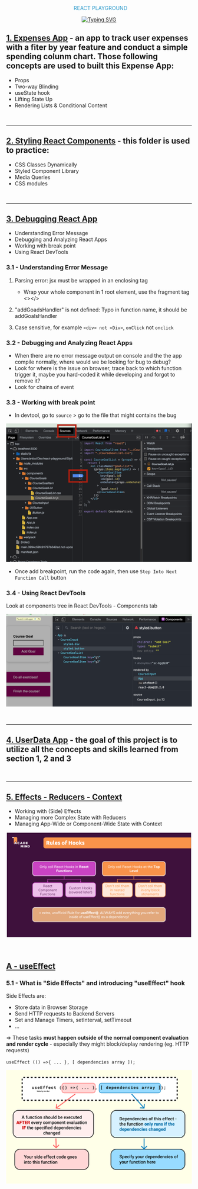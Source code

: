 <div align="center">

<p align="center" style="margin:1rem 0 0 0.5rem; color:#2C9ACBFF; ">REACT PLAYGROUND</p>

[![Typing SVG](https://readme-typing-svg.herokuapp.com?font=Fira+Code&weight=500&duration=5001&pause=10000&color=2C9ACB&center=true&vCenter=true&multiline=true&width=650&height=65&lines=Learning+and+practicing+React+thru+building+projects)](https://git.io/typing-svg)

</div>



## [1. Expenses App](https://github.com/thaian161/react-playground/tree/main/Expenses-app) - an app to track user expenses with a fiter by year feature and conduct a simple spending colunm chart. Those following concepts are used to built this Expense App:
  - Props
  - Two-way Blinding
  - useState hook
  - Lifting State Up
  - Rendering Lists & Conditional Content

<br>

-------------
## [2. Styling React Components](https://github.com/thaian161/react-playground/tree/main/styling-react-components) - this folder is used to practice:
  - CSS Classes Dynamically
  - Styled Component Library
  - Media Queries
  - CSS modules

<br>

-------------
## [3. Debugging React App](https://github.com/thaian161/react-playground/tree/main/Debugging)
  - Understanding Error Message
  - Debugging and Analyzing React Apps
  - Working with break point
  - Using React DevTools

### **3.1 - Understanding Error Message**
1. Parsing error: jsx must be wrapped in an enclosing tag
    - Wrap your whole component in 1 root element, use the fragment tag <></>

2. "addGoadsHandler" is not defined: Typo in function name, it should be addGoalsHandler

3. Case sensitive, for example `<div> not <Div>`, `onClick` not `onclick`

### **3.2 - Debugging and Analyzing React Apps**
- When there are no error message output on console and the the app compile normally, where would we be looking for bug to debug?
 - Look for where is the issue on browser, trace back to which function trigger it, maybe you hard-coded it while developing and forgot to remove it?
 - Look for chains of event

### **3.3 - Working with break point**
- In devtool, go to `source` > go to the file that might contains the bug

![Add breakpoint](https://github.com/thaian161/react-playground/blob/main/docs/Breakpoint.png)

- Once add breakpoint, run the code again, then use `Step Into Next Function Call` button


### **3.4 - Using React DevTools**
Look at components tree in React DevTools - Components tab

![React DevTools - Components tab](https://github.com/thaian161/react-playground/blob/main/docs/ReactDevTools-Components.png)

<br>

-------------
## [4. UserData App]() - the goal of this project is to utilize all the concepts and skills learned from section 1, 2 and 3

<br>

-------------
## [5. Effects - Reducers - Context](https://github.com/thaian161/react-playground/tree/main/5%20-%20Effects-Reducers-Context)
- Working with (Side) Effects
- Managing more Complex State with Reducers
- Managing App-Wide or Component-Wide State with Context

![Rule Of Hooks](https://github.com/thaian161/react-playground/blob/main/docs/RuleOfHooks.png)

<br>

## [A - useEffect](https://github.com/thaian161/react-playground/tree/main/5%20-%20Effects-Reducers-Context/useEffect)
### **5.1 - What is "Side Effects" and introducing "useEffect" hook**
Side Effects are:
  - Store data in Browser Storage
  - Send HTTP requests to Backend Servers
  - Set and Manage Timers, setInterval, setTimeout
  - ...
  
  => These tasks **must happen outside of the normal component evaluation and render cycle** - especially they might block/deplay rendering (eg. HTTP requests)

`useEffect (() =>{ ... }, [ dependencies array ]);`

 ![useEffect() hook](https://github.com/thaian161/react-playground/blob/main/docs/Side%20Effect%20Hook.png)